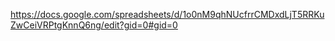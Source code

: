 https://docs.google.com/spreadsheets/d/1o0nM9qhNUcfrrCMDxdLjT5RRKuZwCeiVRPtgKnnQ6ng/edit?gid=0#gid=0
